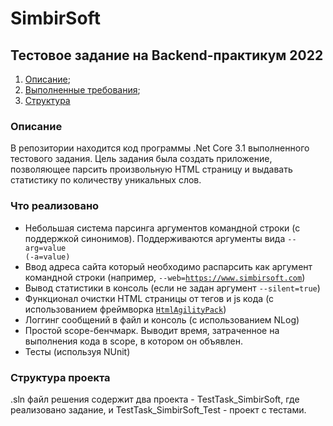 # SimbirSoft
## Тестовое задание на Backend-практикум 2022

1. [Описание](#desc);
2. [Выполненные требования](#req);
3. [Структура](#struct)


### <a name="desc"></a> Описание  
В репозитории находится код программы .Net Core 3.1 выполненного тестового задания.
Цель задания была создать приложение, позволяющее парсить произвольную HTML страницу и выдавать статистику по количеству уникальных слов.

### <a name="req"></a> Что реализовано

+ Небольшая система парсинга аргументов командной строки (с поддержкой синонимов). Поддерживаются аргументы вида <code>--arg=value (-a=value)</code> 
+ Ввод адреса сайта который необходимо распарсить как аргумент командной строки (например, <code>--web=https://www.simbirsoft.com</code>) 
+ Вывод статистики в консоль (если не задан аргумент <code>--silent=true</code>)
+ Функционал очистки HTML страницы от тегов и js кода (с использованием фреймворка <code><a href="https://html-agility-pack.net/">HtmlAgilityPack</a></code>)
+ Логгинг сообщений в файл и консоль (с использованием NLog)
+ Простой scope-бенчмарк. Выводит время, затраченное на выполнения кода в scope, в котором он объявлен.
+ Тесты (используя NUnit)

### <a name="struct"></a> Структура проекта
.sln файл решения содержит два проекта - TestTask_SimbirSoft, где реализовано задание, и TestTask_SimbirSoft_Test - проект с тестами.
